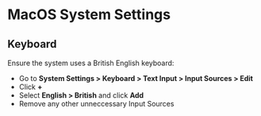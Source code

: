 # MacOS System Settings

## Keyboard

Ensure the system uses a British English keyboard:

- Go to **System Settings > Keyboard > Text Input > Input Sources > Edit**
- Click **+**
- Select **English > British** and click **Add**
- Remove any other unneccessary Input Sources
